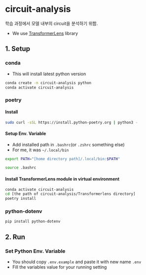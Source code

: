 # circuit-analysis
학습 과정에서 모델 내부의 circuit을 분석하기 위함.

- We use [TransformerLens](https://github.com/TransformerLensOrg/TransformerLens) library

## 1. Setup
### conda
- This will install latest python version
```bash
conda create -n circuit-analysis python
conda activate circuit-analysis
```
### poetry
#### Install
```bash
sudo curl -sSL https://install.python-poetry.org | python3 -
```
#### Setup Env. Variable
- Add installed path in `.bashrc`(or `.zshrc` something else)
- For me, it was `~/.local/bin`
```bash
export PATH="[home directory path]/.local/bin:$PATH"
```
```bash
source .bashrc
```
#### Install TransformerLens module in virtual environment
```bash
conda activate circuit-analysis
cd [the path of circuit-analysis/Transformerlens directory]
poetry install
```

### python-dotenv
```bash
pip install python-dotenv
```

## 2. Run
### Set Python Env. Variable
- You should copy `.env.example` and paste it with new name `.env`
- Fill the variables value for your running setting



